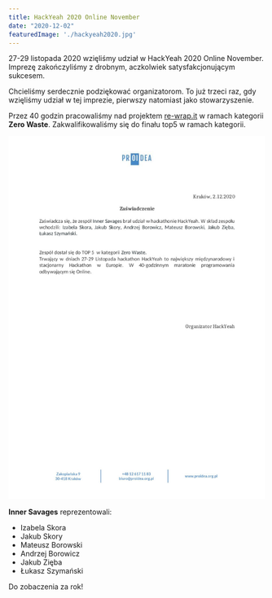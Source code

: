 ```yaml
---
title: HackYeah 2020 Online November
date: "2020-12-02"
featuredImage: './hackyeah2020.jpg'
---
```


27-29 listopada 2020 wzięliśmy udział w HackYeah 2020 Online November. Imprezę zakończyliśmy z drobnym, aczkolwiek
satysfakcjonującym sukcesem.

<!-- end -->

Chcieliśmy serdecznie podziękować organizatorom. To już trzeci raz, gdy wzięliśmy udział w tej imprezie,
pierwszy natomiast jako stowarzyszenie.

Przez 40 godzin pracowaliśmy nad projektem [re-wrap.it](https://re-wrap.it/) w ramach kategorii __Zero Waste__. 
Zakwalifikowaliśmy się do finału top5 w ramach kategorii.

![](./zaswiadczenie.jpg "Zaświadczenie")

__Inner Savages__ reprezentowali:
 - Izabela Skora
 - Jakub Skory
 - Mateusz Borowski
 - Andrzej Borowicz
 - Jakub Zięba  
 - Łukasz Szymański 

Do zobaczenia za rok!
